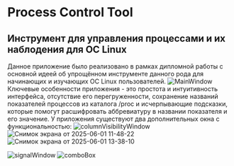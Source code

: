 # Process Control Tool
## Инструмент для управления процессами и их наблодения для ОС Linux
Данное приложение было реализовано в рамках дипломной работы с основной идеей об упрощённом инструменте данного рода для начинающих и изучающих ОС Linux пользователей.
![MainWindow](https://github.com/user-attachments/assets/cb69c26b-53d0-47fe-9d53-aab634c66aaa)
Ключевые особенности приложения - это простота и интуитивность интерфейса, отсутствие его перегруженности, сохранение названий показателей процессов из каталога /proc и исчерпывающие подсказки, которые помогут расшифровать аббревиатуру в названии показателя и его значение.
У приложения существуют два дополнительных окна с функциональностью:
![columnVisibilityWindow](https://github.com/user-attachments/assets/006942d6-3b2b-4b1d-81e1-317c3eee8dd6)
![Снимок экрана от 2025-06-01 11-48-22](https://github.com/user-attachments/assets/7d501ba9-f657-491a-818d-3ee2471b0574)![Снимок экрана от 2025-06-01 13-38-10](https://github.com/user-attachments/assets/873f5251-92ba-4325-b125-db0df3d918be)

![signalWindow](https://github.com/user-attachments/assets/c78fba0a-f5d4-4f03-b88d-b9f74c670f81)
![comboBox](https://github.com/user-attachments/assets/d94723bd-c6db-4a9d-961d-46d0a1d21ebd)
